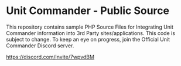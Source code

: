 # Unit Commander - Public Source
 
This repository contains sample PHP Source Files for Integrating Unit Commander information into 3rd Party sites/applications. This code is subject to change. To keep an eye on progress, join the Official Unit Commander Discord server.

https://discord.com/invite/7wpvdBM
